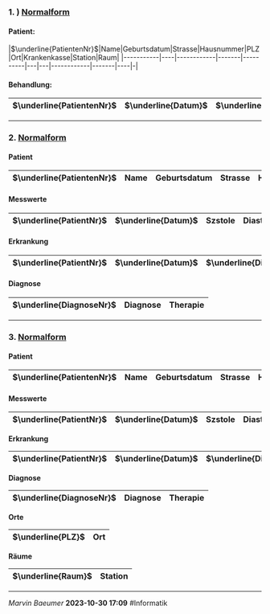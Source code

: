 ### 1. ) [Normalform](17%20Normalisierung%20von%20Datenbanken.md)
#### Patient:

|$\underline{PatientenNr}$|Name|Geburtsdatum|Strasse|Hausnummer|PLZ|Ort|Krankenkasse|Station|Raum|
|-----------|----|------------|-------|----------|---|---|------------|-------|----|-|

#### Behandlung:

| $\underline{PatientenNr}$ | $\underline{Datum}$ | $\underline{DiagnoseNr}$ | Therapie | Systolwert | Dyastolwert |
| ------------------------- | ------------------- | ------------------------ | -------- | ---------- | ----------- |

---
### 2.  [Normalform](17%20Normalisierung%20von%20Datenbanken.md)
#### Patient

|$\underline{PatientenNr}$|Name|Geburtsdatum|Strasse|Hausnummer|PLZ|Ort|Krankenkasse|Station|Raum|
|-----------|----|------------|-------|----------|---|---|------------|-------|----|

#### Messwerte

|$\underline{PatientNr}$|$\underline{Datum}$|Szstole|Diastole|
|---------|-----|-------|--------|

#### Erkrankung

|$\underline{PatientNr}$|$\underline{Datum}$|$\underline{DiagnoseNr}$|
|---------|-----|----------|

#### Diagnose

|$\underline{DiagnoseNr}$|Diagnose|Therapie|
|----------|--------|--------|

---
### 3.  [Normalform](17%20Normalisierung%20von%20Datenbanken.md) 
#### Patient

|$\underline{PatientenNr}$|Name|Geburtsdatum|Strasse|Hausnummer|PLZ|Ort|Krankenkasse|Station|Raum|
|-----------|----|------------|-------|----------|---|---|------------|-------|----|

#### Messwerte

|$\underline{PatientNr}$|$\underline{Datum}$|Szstole|Diastole|
|---------|-----|-------|--------|

**Erkrankung**

|$\underline{PatientNr}$|$\underline{Datum}$|$\underline{DiagnoseNr}$|
|---------|-----|----------|

**Diagnose**

|$\underline{DiagnoseNr}$|Diagnose|Therapie|
|----------|--------|--------|

**Orte**

|$\underline{PLZ}$|Ort|
|-----------------|---|

**Räume**

|$\underline{Raum}$|Station|
|------------------|-------|

---
*Marvin Baeumer* **2023-10-30 17:09** #Informatik